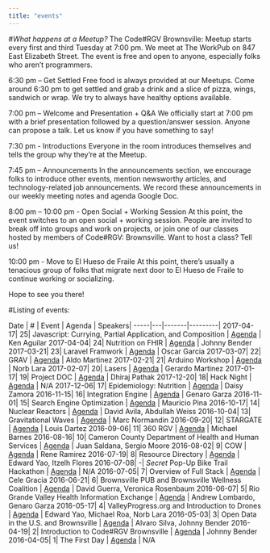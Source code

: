 ```yaml
---
title: "events"
---
```


#*What happens at a Meetup?*
The Code#RGV Brownsville: Meetup starts every first and third Tuesday at 7:00 pm. We meet at The WorkPub on 847 East Elizabeth Street. The event is free and open to anyone, especially folks who aren’t programmers.

6:30 pm – Get Settled
Free food is always provided at our Meetups. Come around 6:30 pm to get settled and grab a drink and a slice of pizza, wings, sandwich or wrap. We try to always have healthy options available.

7:00 pm – Welcome and Presentation + Q&A
We officially start at 7:00 pm with a brief presentation followed by a question/answer session. Anyone can propose a talk. Let us know if you have something to say!

7:30 pm - Introductions
Everyone in the room introduces themselves and tells the group why they’re at the Meetup.

7:45 pm – Announcements
In the announcements section, we encourage folks to introduce other events, mention newsworthy articles, and technology-related job announcements. We record these announcements in our weekly meeting notes and agenda Google Doc.

8:00 pm – 10:00 pm - Open Social + Working Session
At this point, the event switches to an open social + working session. People are invited to break off into groups and work on projects, or join one of our classes hosted by members of Code#RGV: Brownsville. Want to host a class? Tell us!

10:00 pm - Move to El Hueso de Fraile
At this point, there’s usually a tenacious group of folks that migrate next door to El Hueso de Fraile to continue working or socializing.

Hope to see you there!

#Listing of events:

Date | # | Event | Agenda | Speakers|
-----|---|-------|---------|
2017-04-17| 25| Javascript: Currying, Partial Application, and Composition  | [Agenda](https://goo.gl/Dc1Qdx) | Ken Aguilar
2017-04-04| 24| Nutrition on FHIR | [Agenda](https://goo.gl/vMWULo) | Johnny Bender
2017-03-21| 23| Laravel Framwork | [Agenda](https://goo.gl/4g3pdg) | Oscar Garcia
2017-03-07| 22| GRAV | [Agenda](https://goo.gl/Nk2ohZ) | Aldo Martinez
2017-02-21|	21|	Arduino Workshop | [Agenda](https://goo.gl/flAoTD) | Norb Lara
2017-02-07|	20|	Lasers | [Agenda](https://goo.gl/ni1xTH) | Gerardo Martinez
2017-01-17|	19|	Project DOC | [Agenda](https://goo.gl/P9Z6IH) | Dhiraj Pathak
2017-12-20|	18|	Hack Night | [Agenda](https://goo.gl/MgdUH3) | N/A
2017-12-06|	17|	Epidemiology: Nutrition | [Agenda](https://goo.gl/jrZ71B) | Daisy Zamora
2016-11-15|	16|	Integration Engine | [Agenda](https://goo.gl/3LI1SH) | Genaro Garza
2016-11-01|	15|	Search Engine Optimization | [Agenda](https://goo.gl/w0U7hX) | Mauricio Pina
2016-10-17|	14|	Nuclear Reactors | [Agenda](https://goo.gl/wtTLsu) | David Avila, Abdullah Weiss
2016-10-04|	13|	Gravitational Waves | [Agenda](https://goo.gl/iB2fs5) | Marc Normandin
2016-09-20|	12|	STARGATE | [Agenda](https://goo.gl/mQK1Hy) | Louis Dartez
2016-09-06|	11|	360 RGV | [Agenda](https://goo.gl/2ohnc2) | Michael Barnes
2016-08-16|	10|	Cameron County Department of Health and Human Services | [Agenda](https://goo.gl/qupxxA) | Juan Saldana, Sergio Moore
2016-08-02|	9| COW | [Agenda](https://goo.gl/HH9Vjx) | Rene Ramirez
2016-07-19|	8| Resource Directory | [Agenda](https://goo.gl/KTzwWo) | Edward Yao, Itzelh Flores
2016-07-08|	-| *Secret* Pop-Up Bike Trail Hackathon | [Agenda](https://goo.gl/F72vWb) | N/A
2016-07-05|	7| Overview of Full Stack | [Agenda](https://goo.gl/Bi1I54) | Cele Gracia
2016-06-21|	6| Brownsville PUB and Brownsville Wellness Coalition | [Agenda](https://goo.gl/cnuIWk) | David Guerra, Veronica Rosenbaum
2016-06-07|	5| Rio Grande Valley Health Information Exchange | [Agenda](https://goo.gl/UnUYjg) | Andrew Lombardo, Genaro Garza
2016-05-17|	4| ValleyProgress.org and Introduction to Drones | [Agenda](https://goo.gl/S7zU1u) | Edward Yao, Michael Roa, Norb Lara
2016-05-03|	3| Open Data in the U.S. and Brownsville | [Agenda](https://goo.gl/0u8S8U) | Alvaro Silva, Johnny Bender
2016-04-19|	2| Introduction to Code#RGV Brownsville | [Agenda](https://goo.gl/4pWa3E) | Johnny Bender
2016-04-05|	1| The First Day | [Agenda](https://goo.gl/O1Xgl2) | N/A
